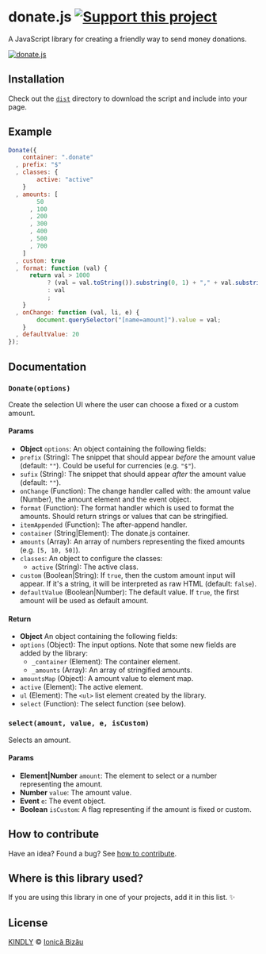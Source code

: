 # donate.js [![Support this project][donate-now]][paypal-donations]

A JavaScript library for creating a friendly way to send money donations.

[![donate.js](http://i.imgur.com/zd8iezr.jpg)](http://ionicabizau.github.io/donate.js/example)

## Installation

Check out the [`dist`](/dist) directory to download the script and include into your page.

## Example

```js
Donate({
    container: ".donate"
  , prefix: "$"
  , classes: {
        active: "active"
    }
  , amounts: [
        50
      , 100
      , 200
      , 300
      , 400
      , 500
      , 700
    ]
  , custom: true
  , format: function (val) {
      return val > 1000
           ? (val = val.toString()).substring(0, 1) + "," + val.substring(1)
           : val
           ;
    }
  , onChange: function (val, li, e) {
        document.querySelector("[name=amount]").value = val;
    }
  , defaultValue: 20
});
```

## Documentation

### `Donate(options)`
Create the selection UI where the user can choose a fixed or a custom amount.

#### Params
- **Object** `options`: An object containing the following fields:
 - `prefix` (String): The snippet that should appear *before* the amount value (default: `""`). Could be useful for currencies (e.g. `"$"`).
 - `sufix` (String): The snippet that should appear *after* the amount value (default: `""`).
 - `onChange` (Function): The change handler called with: the amount value (Number), the amount element and the event object.
 - `format` (Function): The format handler which is used to format the amounts. Should return strings or values that can be stringified.
 - `itemAppended` (Function): The after-append handler.
 - `container` (String|Element): The donate.js container.
 - `amounts` (Array): An array of numbers representing the fixed amounts (e.g. `[5, 10, 50]`).
 - `classes`: An object to configure the classes:
   - `active` (String): The active class.
 - `custom` (Boolean|String): If `true`, then the custom amount input will appear. If it's a string, it will be interpreted as raw HTML (default: `false`).
 - `defaultValue` (Boolean|Number): The default value. If `true`, the first amount will be used as default amount.

#### Return
- **Object** An object containing the following fields:
 - `options` (Object): The input options. Note that some new fields are added by the library:
   - `_container` (Element): The container element.
   - `_amounts` (Array): An array of stringified amounts.
 - `amountsMap` (Object): A amount value to element map.
 - `active` (Element): The active element.
 - `ul` (Element): The `<ul>` list element created by the library.
 - `select` (Function): The select function (see below).

### `select(amount, value, e, isCustom)`
Selects an amount.

#### Params
- **Element|Number** `amount`: The element to select or a number representing the amount.
- **Number** `value`: The amount value.
- **Event** `e`: The event object.
- **Boolean** `isCustom`: A flag representing if the amount is fixed or custom.

## How to contribute
Have an idea? Found a bug? See [how to contribute][contributing].

## Where is this library used?
If you are using this library in one of your projects, add it in this list. :sparkles:

## License

[KINDLY][license] © [Ionică Bizău][website]

[license]: http://ionicabizau.github.io/kindly-license/?author=Ionic%C4%83%20Biz%C4%83u%20%3Cbizauionica@gmail.com%3E&year=2015

[website]: http://ionicabizau.net
[paypal-donations]: https://www.paypal.com/cgi-bin/webscr?cmd=_s-xclick&hosted_button_id=RVXDDLKKLQRJW
[donate-now]: http://i.imgur.com/6cMbHOC.png

[contributing]: /CONTRIBUTING.md
[docs]: /DOCUMENTATION.md